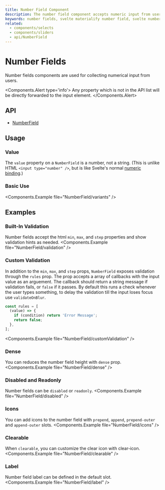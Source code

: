 ```yaml
---
title: Number Field Component
description: The number field component accepts numeric input from users.
keywords: number fields, svelte materialify number field, svelte number field component, svelte number input component
related:
  - components/selects
  - components/sliders
  - api/NumberField
---
```


# Number Fields

Number fields components are used for collecting numerical input from users.

<Components.Alert type='info'>
Any property which is not in the API list will be directly forwarded to the input element.
</Components.Alert>

## API

- [NumberField](/api/NumberField/)

## Usage

### Value

The `value` property on a `NumberField` is a number, not a string. (This is unlike HTML `<input type="number" />`, but is like Svelte's normal [numeric binding](https://svelte.dev/tutorial/numeric-inputs).)

### Basic Use

<Components.Example file="NumberField/variants" />


## Examples

### Built-In Validation

Number fields accept the html `min`, `max`, and `step` properties and show validation hints as needed.
<Components.Example file="NumberField/validation" />

### Custom Validation

In addition to the `min`, `max`, and `step` props, `NumberField` exposes validation through the `rules` prop. The prop accepts a array of callbacks with the input value as an arguement. The callback should return a string message if validation fails, or `false` if it passes. By default this runs a check whenever the user types something, to delay the validation till the input loses focus use `validateOnBlur`.

```js
const rules = [
  (value) => {
    if (condition) return 'Error Message';
    return false;
  },
];
```

<Components.Example file="NumberField/customValidation" />

### Dense

You can reduces the number field height with `dense` prop.
<Components.Example file="NumberField/dense" />

### Disabled and Readonly

Number fields can be `disabled` or `readonly`.
<Components.Example file="NumberField/disabled" />

### Icons

You can add icons to the number field with `prepend`, `append`, `prepend-outer` and `append-outer` slots.
<Components.Example file="NumberField/icons" />

### Clearable

When `clearable`, you can customize the clear icon with clear-icon.
<Components.Example file="NumberField/clearable" />

### Label

Number field label can be defined in the default slot.
<Components.Example file="NumberField/label" />


